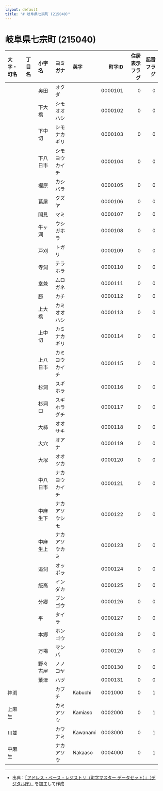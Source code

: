 ```yaml
---
layout: default
title: "# 岐阜県七宗町 (215040)"
---
```


# 岐阜県七宗町 (215040)

| 大字・町名 | 丁目名 | 小字名 | ヨミガナ | 英字 | 町字ID | 住居表示フラグ | 起番フラグ |
|:--------|:------|:------|:-----------------|:---------------------|--------:|----------:|--------:|
|  |  | 奥田 | オクダ |  | 0000101 | 0 | 0 |
|  |  | 下大橋 | シモオオハシ |  | 0000102 | 0 | 0 |
|  |  | 下中切 | シモナカギリ |  | 0000103 | 0 | 0 |
|  |  | 下八日市 | シモヨウカイチ |  | 0000104 | 0 | 0 |
|  |  | 樫原 | カシバラ |  | 0000105 | 0 | 0 |
|  |  | 葛屋 | クズヤ |  | 0000106 | 0 | 0 |
|  |  | 間見 | マミ |  | 0000107 | 0 | 0 |
|  |  | 牛ヶ洞 | ウシガホラ |  | 0000108 | 0 | 0 |
|  |  | 戸刈 | トガリ |  | 0000109 | 0 | 0 |
|  |  | 寺洞 | テラホラ |  | 0000110 | 0 | 0 |
|  |  | 室兼 | ムロガネ |  | 0000111 | 0 | 0 |
|  |  | 勝 | カチ |  | 0000112 | 0 | 0 |
|  |  | 上大橋 | カミオオハシ |  | 0000113 | 0 | 0 |
|  |  | 上中切 | カミナカギリ |  | 0000114 | 0 | 0 |
|  |  | 上八日市 | カミヨウカイチ |  | 0000115 | 0 | 0 |
|  |  | 杉洞 | スギホラ |  | 0000116 | 0 | 0 |
|  |  | 杉洞口 | スギホラグチ |  | 0000117 | 0 | 0 |
|  |  | 大柿 | オオサキ |  | 0000118 | 0 | 0 |
|  |  | 大穴 | オアナ |  | 0000119 | 0 | 0 |
|  |  | 大塚 | オオツカ |  | 0000120 | 0 | 0 |
|  |  | 中八日市 | ナカヨウカイチ |  | 0000121 | 0 | 0 |
|  |  | 中麻生下 | ナカアソウシモ |  | 0000122 | 0 | 0 |
|  |  | 中麻生上 | ナカアソウカミ |  | 0000123 | 0 | 0 |
|  |  | 追洞 | オッポラ |  | 0000124 | 0 | 0 |
|  |  | 飯高 | インダカ |  | 0000125 | 0 | 0 |
|  |  | 分郷 | ブンゴウ |  | 0000126 | 0 | 0 |
|  |  | 平 | タイラ |  | 0000127 | 0 | 0 |
|  |  | 本郷 | ホンゴウ |  | 0000128 | 0 | 0 |
|  |  | 万場 | マンバ |  | 0000129 | 0 | 0 |
|  |  | 野々古屋 | ノノコヤ |  | 0000130 | 0 | 0 |
|  |  | 葉津 | ハヅ |  | 0000131 | 0 | 0 |
| 神渕 |  |  | カブチ | Kabuchi | 0001000 | 0 | 1 |
| 上麻生 |  |  | カミアソウ | Kamiaso | 0002000 | 0 | 1 |
| 川並 |  |  | カワナミ | Kawanami | 0003000 | 0 | 1 |
| 中麻生 |  |  | ナカアソウ | Nakaaso | 0004000 | 0 | 1 |

---

- 出典：[「アドレス・ベース・レジストリ（町字マスター データセット）』（デジタル庁）](https://www.digital.go.jp/policies/base_registry_address/) を加工して作成